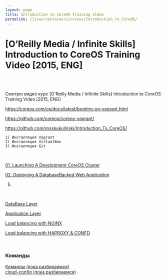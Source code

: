 ```yaml
---
layout: page
title: Introduction to CoreOS Training Video
permalink: /linux/containers/coreos/Introduction_to_CoreOS/
---
```



# [O’Reilly Media / Infinite Skills] Introduction to CoreOS Training Video [2015, ENG]


<br/><br/>

Смотрю видео курс
[O'Reilly Media / Infinite Skills] Introduction to CoreOS Training Video [2015, ENG]


https://coreos.com/os/docs/latest/booting-on-vagrant.html

https://github.com/coreos/coreos-vagrant/

https://github.com/rosskukulinski/Introduction_To_CoreOS/


    1) Инсталляция Vagrant
    2) Инсталляция VirtualBox
    3) Инсталляция Git



<br/>

[01. Launching A Development CoreOS Cluster](/linux/containers/coreos/Introduction_to_CoreOS/Launching_A_Development_CoreOS_Cluster/)

[02. Deploying A DatabaseBacked Web Application](/linux/containers/coreos/Introduction_to_CoreOS/Launching_A_Development_CoreOS_Cluster/)


05.

<br/>



[DataBase Layer](/linux/containers/coreos/coreos-database-layer/)  


[Application Layer](/linux/containers/coreos/coreos-application-layer/)

[Load balancing with NGINX](/linux/containers/coreos/load-balancing-with-nginx/)

[Load balancing with HAPROXY & CONFD](/linux/containers/coreos/load-balancing-with-haproxy-and-confd/)





<br/>

### Команды

[Команды (пока разбираемся)](/linux/containers/coreos/commands/)  
[cloud-config (пока разбираемся)](/linux/containers/coreos/cloud-config/)
